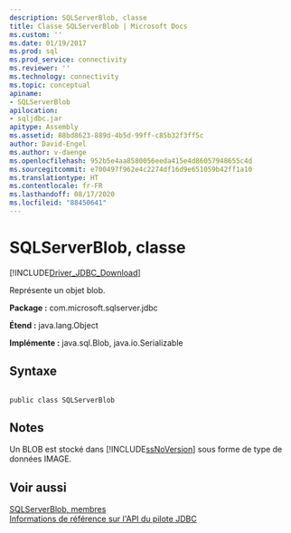 ```yaml
---
description: SQLServerBlob, classe
title: Classe SQLServerBlob | Microsoft Docs
ms.custom: ''
ms.date: 01/19/2017
ms.prod: sql
ms.prod_service: connectivity
ms.reviewer: ''
ms.technology: connectivity
ms.topic: conceptual
apiname:
- SQLServerBlob
apilocation:
- sqljdbc.jar
apitype: Assembly
ms.assetid: 88bd8623-889d-4b5d-99ff-c85b32f3ff5c
author: David-Engel
ms.author: v-daenge
ms.openlocfilehash: 952b5e4aa8580056eeda415e4d86057948655c4d
ms.sourcegitcommit: e700497f962e4c2274df16d9e651059b42ff1a10
ms.translationtype: HT
ms.contentlocale: fr-FR
ms.lasthandoff: 08/17/2020
ms.locfileid: "88450641"
---
```

# <a name="sqlserverblob-class"></a>SQLServerBlob, classe
[!INCLUDE[Driver_JDBC_Download](../../../includes/driver_jdbc_download.md)]

  Représente un objet blob.  
  
 **Package :** com.microsoft.sqlserver.jdbc  
  
 **Étend :** java.lang.Object  
  
 **Implémente :** java.sql.Blob, java.io.Serializable  
  
## <a name="syntax"></a>Syntaxe  
  
```  
  
public class SQLServerBlob  
```  
  
## <a name="remarks"></a>Notes  
 Un BLOB est stocké dans [!INCLUDE[ssNoVersion](../../../includes/ssnoversion-md.md)] sous forme de type de données IMAGE.  
  
## <a name="see-also"></a>Voir aussi  
 [SQLServerBlob, membres](../../../connect/jdbc/reference/sqlserverblob-members.md)   
 [Informations de référence sur l'API du pilote JDBC](../../../connect/jdbc/reference/jdbc-driver-api-reference.md)  
  
  
